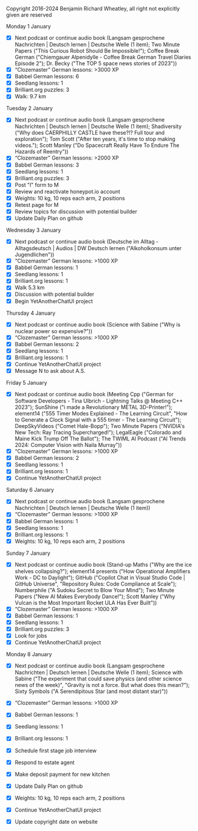 Copyright 2016-2024 Benjamin Richard Wheatley, all right not explicitly given are reserved

Monday 1 January

- [x] Next podcast or continue audio book (Langsam gesprochene Nachrichten | Deutsch lernen | Deutsche Welle (1 item); Two Minute Papers ("This Curious Robot Should Be Impossible!"); Coffee Break German ("Chiemgauer Alpenidylle - Coffee Break German Travel Diaries Episode 2"); Dr. Becky ("The TOP 5 space news stories of 2023"))
- [x] “Clozemaster” German lessons: >3000 XP
- [x] Babbel German lessons: 6
- [x] Seedlang lessons: 1
- [x] Brilliant.org puzzles: 3
- [x] Walk: 9.7 km

Tuesday 2 January

- [x] Next podcast or continue audio book (Langsam gesprochene Nachrichten | Deutsch lernen | Deutsche Welle (1 item); Shadiversity ("Why does CAERPHILLY CASTLE have these?!? Full tour and exploration"); Tom Scott ("After ten years, it's time to stop making videos."); Scott Manley ("Do Spacecraft Really Have To Endure The Hazards of Reentry"))
- [x] “Clozemaster” German lessons: >2000 XP
- [x] Babbel German lessons: 3
- [x] Seedlang lessons: 1
- [x] Brilliant.org puzzles: 3
- [x] Post "I" form to M
- [x] Review and reactivate honeypot.io account
- [x] Weights: 10 kg, 10 reps each arm, 2 positions
- [x] Retest page for M
- [x] Review topics for discussion with potential builder
- [x] Update Daily Plan on github

Wednesday 3 January

- [x] Next podcast or continue audio book (Deutsche im Alltag - Alltagsdeutsch | Audios | DW Deutsch lernen ("Alkoholkonsum unter Jugendlichen"))
- [x] “Clozemaster” German lessons: >1000 XP
- [x] Babbel German lessons: 1
- [x] Seedlang lessons: 1
- [x] Brilliant.org lessons: 1
- [x] Walk 5.3 km
- [x] Discussion with potential builder
- [x] Begin YetAnotherChatUI project

Thursday 4 January

- [x] Next podcast or continue audio book (Science with Sabine ("Why is nuclear power so expensive?"))
- [x] “Clozemaster” German lessons: >1000 XP
- [x] Babbel German lessons: 2
- [x] Seedlang lessons: 1
- [x] Brilliant.org lessons: 1
- [x] Continue YetAnotherChatUI project
- [x] Message N to ask about A.S.

Friday 5 January

- [x] Next podcast or continue audio book (Meeting Cpp ("German for Software Developers - Tina Ulbrich - Lightning Talks @ Meeting C++ 2023"); SunShine ("i made a Revolutionary METAL 3D-Printer!"); element14 ("555 Timer Modes Explained - The Learning Circuit", "How to Generate a Clock Signal with a 555 timer - The Learning Circuit"); DeepSkyVideos ("Comet Hale-Bopp"); Two Minute Papers ("NVIDIA's New Tech: Ray Tracing Supercharged!"); LegalEagle ("Colorado and Maine Kick Trump Off The Ballot"); The TWIML Al Podcast ("Al Trends 2024: Computer Vision with Naila Murray"))
- [x] “Clozemaster” German lessons: >1000 XP
- [x] Babbel German lessons: 2
- [x] Seedlang lessons: 1
- [x] Brilliant.org lessons: 1
- [x] Continue YetAnotherChatUI project

Saturday 6 January

- [x] Next podcast or continue audio book (Langsam gesprochene Nachrichten | Deutsch lernen | Deutsche Welle (1 item))
- [x] “Clozemaster” German lessons: >1000 XP
- [x] Babbel German lessons: 1
- [x] Seedlang lessons: 1
- [x] Brilliant.org lessons: 1
- [x] Weights: 10 kg, 10 reps each arm, 2 positions

Sunday 7 January

- [x] Next podcast or continue audio book (Stand-up Maths ("Why are the ice shelves collapsing?"); element14 presents ("How Operational Amplifiers Work - DC to Daylight"); GitHub ("Copilot Chat in Visual Studio Code | GitHub Universe", "Repository Rules: Code Compliance at Scale"); Numberphile ("A Sudoku Secret to Blow Your Mind"); Two Minute Papers ("New AI Makes Everybody Dance!"); Scott Manley ("Why Vulcan is the Most Important Rocket ULA Has Ever Built"))
- [x] “Clozemaster” German lessons: >1000 XP
- [x] Babbel German lessons: 1
- [x] Seedlang lessons: 1
- [x] Brilliant.org puzzles: 3
- [x] Look for jobs
- [x] Continue YetAnotherChatUI project

Monday 8 January

- [x] Next podcast or continue audio book (Langsam gesprochene Nachrichten | Deutsch lernen | Deutsche Welle (1 item); Science with Sabine ("The experiment that could save physics (and other science news of the week)", "Gravity is not a force. But what does this mean?"); Sixty Symbols ("A Serendipitous Star (and most distant star)"))
- [x] “Clozemaster” German lessons: >1000 XP
- [x] Babbel German lessons: 1
- [x] Seedlang lessons: 1
- [x] Brilliant.org lessons: 1
- [x] Schedule first stage job interview
- [x] Respond to estate agent
- [x] Make deposit payment for new kitchen
- [x] Update Daily Plan on github
- [x] Weights: 10 kg, 10 reps each arm, 2 positions
- [x] Continue YetAnotherChatUI project
- [x] Update copyright date on website

